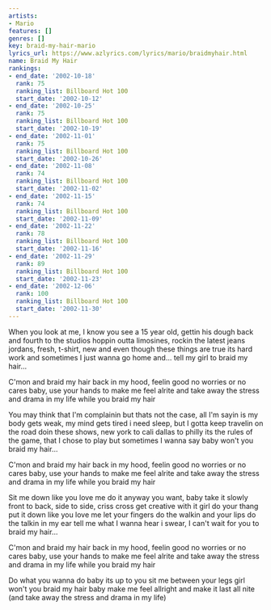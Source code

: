 ```yaml
---
artists:
- Mario
features: []
genres: []
key: braid-my-hair-mario
lyrics_url: https://www.azlyrics.com/lyrics/mario/braidmyhair.html
name: Braid My Hair
rankings:
- end_date: '2002-10-18'
  rank: 75
  ranking_list: Billboard Hot 100
  start_date: '2002-10-12'
- end_date: '2002-10-25'
  rank: 75
  ranking_list: Billboard Hot 100
  start_date: '2002-10-19'
- end_date: '2002-11-01'
  rank: 75
  ranking_list: Billboard Hot 100
  start_date: '2002-10-26'
- end_date: '2002-11-08'
  rank: 74
  ranking_list: Billboard Hot 100
  start_date: '2002-11-02'
- end_date: '2002-11-15'
  rank: 74
  ranking_list: Billboard Hot 100
  start_date: '2002-11-09'
- end_date: '2002-11-22'
  rank: 78
  ranking_list: Billboard Hot 100
  start_date: '2002-11-16'
- end_date: '2002-11-29'
  rank: 89
  ranking_list: Billboard Hot 100
  start_date: '2002-11-23'
- end_date: '2002-12-06'
  rank: 100
  ranking_list: Billboard Hot 100
  start_date: '2002-11-30'
---
```


When you look at me, I know you see
a 15 year old, gettin his dough
back and fourth to the studios
hoppin outta limosines, rockin the latest jeans
jordans, fresh, t-shirt, new
and even though these things are true
its hard work and sometimes I just wanna go home and...
tell my girl to braid my hair...


C'mon and braid my hair
back in my hood, feelin good
no worries or no cares
baby, use your hands to make me feel alrite
and take away the stress and drama in my life
while you braid my hair

You may think that I'm complainin
but thats not the case, all I'm sayin
is my body gets weak, my mind gets tired
i need sleep, but I gotta keep travelin on the road
doin these shows, new york to cali
dallas to philly
its the rules of the game, that I chose to play
but sometimes I wanna say
baby won't you braid my hair...


C'mon and braid my hair
back in my hood, feelin good
no worries or no cares
baby, use your hands to make me feel alrite
and take away the stress and drama in my life
while you braid my hair

Sit me down like you love me
do it anyway you want, baby take it slowly
front to back, side to side, criss cross
get creative with it girl do your thang
put it down like you love me
let your fingers do the walkin
and your lips do the talkin in my ear
tell me what I wanna hear
i swear, I can't wait for you to braid my hair...


C'mon and braid my hair
back in my hood, feelin good
no worries or no cares
baby, use your hands to make me feel alrite
and take away the stress and drama in my life
while you braid my hair

Do what you wanna do
baby its up to you
sit me between your legs
girl won't you braid my hair
baby make me feel allright
and make it last all nite
(and take away the stress and drama in my life)



